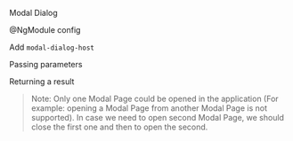 Modal Dialog

@NgModule config
<snippet id='ngmodule-config'/>

Add `modal-dialog-host`
<snippet id='add-modal-dialog-host'/>

Passing parameters
<snippet id='passing-parameters'/>

Returning a result
<snippet id='returning-result'/>


> Note: Only one Modal Page could be opened in the application (For example: opening a Modal Page from another Modal Page is not supported). In case we need to open second Modal Page, we should close the first one and then to open the second.